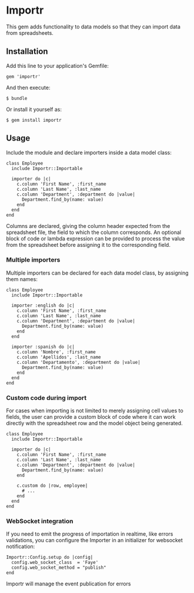 # Importr

This gem adds functionality to data models so that they can import data from
spreadsheets.

## Installation

Add this line to your application's Gemfile:

    gem 'importr'

And then execute:

    $ bundle

Or install it yourself as:

    $ gem install importr

## Usage

Include the module and declare importers inside a data model class:

    class Employee
      include Importr::Importable

      importer do |c|
        c.column 'First Name', :first_name
        c.column 'Last Name', :last_name
        c.column 'Department', :department do |value|
          Department.find_by(name: value)
        end
      end
    end

Columns are declared, giving the column header expected from the spreadsheet
file, the field to which the column corresponds.  An optional block of code or
lambda expression can be provided to process the value from the spreadsheet
before assigning it to the corresponding field.

### Multiple importers

Multiple importers can be declared for each data model class, by assigning them names:

    class Employee
      include Importr::Importable

      importer :english do |c|
        c.column 'First Name', :first_name
        c.column 'Last Name', :last_name
        c.column 'Department', :department do |value|
          Department.find_by(name: value)
        end
      end

      importer :spanish do |c|
        c.column 'Nombre', :first_name
        c.column 'Apellidos', :last_name
        c.column 'Departamento', :department do |value|
          Department.find_by(name: value)
        end
      end
    end

### Custom code during import

For cases when importing is not limited to merely assigning cell values to
fields, the user can provide a custom block of code where it can work directly
with the spreadsheet row and the model object being generated.

    class Employee
      include Importr::Importable

      importer do |c|
        c.column 'First Name', :first_name
        c.column 'Last Name', :last_name
        c.column 'Department', :department do |value|
          Department.find_by(name: value)
        end

        c.custom do |row, employee|
          # ...
        end
      end
    end

### WebSocket integration

If you need to emit the progress of importation in realtime, like errors validations, you can configure the Importer in an initializer for websocket notification:

    Importr::Config.setup do |config|
      config.web_socket_class  = 'Faye' 
      config.web_socket_method = "publish"
    end

Importr will manage the event publication for errors 
